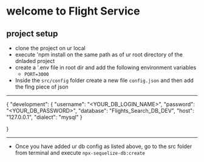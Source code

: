 # welcome to Flight Service

## project setup
- clone the project on ur local
- execute 'npm install on the same path as of ur     root directory of the dnladed project
- create a '.env file in root dir and add the following environment variables
    - `PORT=3000`
- Inside the `src/config` folder create a new file `config.json` and then add the flng piece of json

-----
{
  "development": {
    "username": "<YOUR_DB_LOGIN_NAME>",
    "password": "<YOUR_DB_PASSWORD>",
    "database": "Flights_Search_DB_DEV",
    "host": "127.0.0.1",
    "dialect": "mysql"
  }
 
}


-----

- Once you have added ur db config as listed above, go to the src folder from terminal and execute `npx-sequelize-db:create`